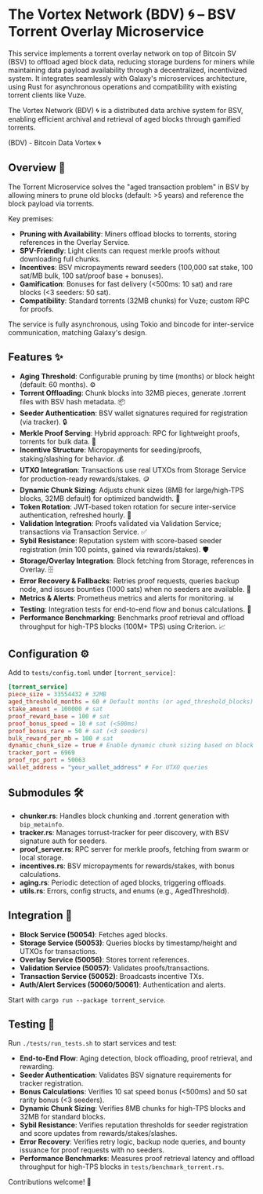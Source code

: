 # The Vortex Network (BDV) 🌀 – BSV Torrent Overlay Microservice

This service implements a torrent overlay network on top of Bitcoin SV (BSV) to offload aged block data, reducing storage burdens for miners while maintaining data payload availability through a decentralized, incentivized system. It integrates seamlessly with Galaxy's microservices architecture, using Rust for asynchronous operations and compatibility with existing torrent clients like Vuze.

The Vortex Network (BDV) 🌀 is a distributed data archive system for BSV, enabling efficient archival and retrieval of aged blocks through gamified torrents.

(BDV) - Bitcoin Data Vortex 🌀

## Overview 📄

The Torrent Microservice solves the "aged transaction problem" in BSV by allowing miners to prune old blocks (default: >5 years) and reference the block payload via torrents.

Key premises:
- **Pruning with Availability**: Miners offload blocks to torrents, storing references in the Overlay Service.
- **SPV-Friendly**: Light clients can request merkle proofs without downloading full chunks.
- **Incentives**: BSV micropayments reward seeders (100,000 sat stake, 100 sat/MB bulk, 100 sat/proof base + bonuses).
- **Gamification**: Bonuses for fast delivery (<500ms: 10 sat) and rare blocks (<3 seeders: 50 sat).
- **Compatibility**: Standard torrents (32MB chunks) for Vuze; custom RPC for proofs.

The service is fully asynchronous, using Tokio and bincode for inter-service communication, matching Galaxy's design.

## Features ✨

- **Aging Threshold**: Configurable pruning by time (months) or block height (default: 60 months). ⚙️
- **Torrent Offloading**: Chunk blocks into 32MB pieces, generate .torrent files with BSV hash metadata. 📦
- **Seeder Authentication**: BSV wallet signatures required for registration (via tracker). 🔒
- **Merkle Proof Serving**: Hybrid approach: RPC for lightweight proofs, torrents for bulk data. 📜
- **Incentive Structure**: Micropayments for seeding/proofs, staking/slashing for behavior. 💰
- **UTXO Integration**: Transactions use real UTXOs from Storage Service for production-ready rewards/stakes. 🪙
- **Dynamic Chunk Sizing**: Adjusts chunk sizes (8MB for large/high-TPS blocks, 32MB default) for optimized bandwidth. 📏
- **Token Rotation**: JWT-based token rotation for secure inter-service authentication, refreshed hourly. 🔑
- **Validation Integration**: Proofs validated via Validation Service; transactions via Transaction Service. ✅
- **Sybil Resistance**: Reputation system with score-based seeder registration (min 100 points, gained via rewards/stakes). 🛡️
- **Storage/Overlay Integration**: Block fetching from Storage, references in Overlay. 🗄️
- **Error Recovery & Fallbacks**: Retries proof requests, queries backup node, and issues bounties (1000 sats) when no seeders are available. 🔄
- **Metrics & Alerts**: Prometheus metrics and alerts for monitoring. 📊
- **Testing**: Integration tests for end-to-end flow and bonus calculations. 🧪
- **Performance Benchmarking**: Benchmarks proof retrieval and offload throughput for high-TPS blocks (100M+ TPS) using Criterion. 📈

## Configuration ⚙️

Add to `tests/config.toml` under `[torrent_service]`:
```toml
[torrent_service]
piece_size = 33554432 # 32MB
aged_threshold_months = 60 # Default months (or aged_threshold_blocks)
stake_amount = 100000 # sat
proof_reward_base = 100 # sat
proof_bonus_speed = 10 # sat (<500ms)
proof_bonus_rare = 50 # sat (<3 seeders)
bulk_reward_per_mb = 100 # sat
dynamic_chunk_size = true # Enable dynamic chunk sizing based on block TPS/size
tracker_port = 6969
proof_rpc_port = 50063
wallet_address = "your_wallet_address" # For UTXO queries
```
## Submodules 🛠️

- **chunker.rs**: Handles block chunking and .torrent generation with `bip_metainfo`.
- **tracker.rs**: Manages torrust-tracker for peer discovery, with BSV signature auth for seeders.
- **proof_server.rs**: RPC server for merkle proofs, fetching from swarm or local storage.
- **incentives.rs**: BSV micropayments for rewards/stakes, with bonus calculations.
- **aging.rs**: Periodic detection of aged blocks, triggering offloads.
- **utils.rs**: Errors, config structs, and enums (e.g., AgedThreshold).

## Integration 🔗

- **Block Service (50054)**: Fetches aged blocks.
- **Storage Service (50053)**: Queries blocks by timestamp/height and UTXOs for transactions.
- **Overlay Service (50056)**: Stores torrent references.
- **Validation Service (50057)**: Validates proofs/transactions.
- **Transaction Service (50052)**: Broadcasts incentive TXs.
- **Auth/Alert Services (50060/50061)**: Authentication and alerts.

Start with `cargo run --package torrent_service`.

## Testing 🧪

Run `./tests/run_tests.sh` to start services and test:
- **End-to-End Flow**: Aging detection, block offloading, proof retrieval, and rewarding.
- **Seeder Authentication**: Validates BSV signature requirements for tracker registration.
- **Bonus Calculations**: Verifies 10 sat speed bonus (<500ms) and 50 sat rarity bonus (<3 seeders).
- **Dynamic Chunk Sizing**: Verifies 8MB chunks for high-TPS blocks and 32MB for standard blocks.
- **Sybil Resistance**: Verifies reputation thresholds for seeder registration and score updates from rewards/stakes/slashes.
- **Error Recovery**: Verifies retry logic, backup node queries, and bounty issuance for proof requests with no seeders.
- **Performance Benchmarks**: Measures proof retrieval latency and offload throughput for high-TPS blocks in `tests/benchmark_torrent.rs`.

Contributions welcome! 🌟
